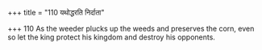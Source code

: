 +++
title = "110 यथोद्धरति निर्दाता"

+++
110	As the weeder plucks up the weeds and preserves the corn, even so let the king protect his kingdom and destroy his opponents.